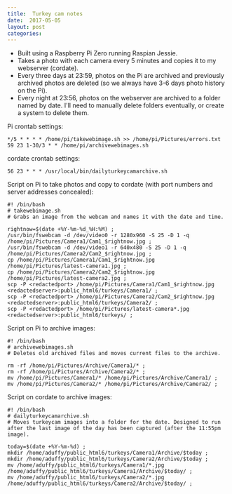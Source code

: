 ```yaml
---
title:  Turkey cam notes
date:  2017-05-05
layout: post
categories:
---
```


  * Built using a Raspberry Pi Zero running Raspian Jessie.
  * Takes a photo with each camera every 5 minutes and copies it to my webserver (cordate).
  * Every three days at 23:59, photos on the Pi are archived and previously archived photos are deleted (so we always have 3-6 days photo history on the Pi).
  * Every night at 23:56, photos on the webserver are archived to a folder named by date. I'll need to manually delete folders eventually, or create a system to delete them.

Pi crontab settings:

~~~
*/5 * * * * /home/pi/takewebimage.sh >> /home/pi/Pictures/errors.txt
59 23 1-30/3 * * /home/pi/archivewebimages.sh
~~~

cordate crontab settings:

~~~
56 23 * * * /usr/local/bin/dailyturkeycamarchive.sh
~~~

Script on Pi to take photos and copy to cordate (with port numbers and server addresses concealed):

~~~
#! /bin/bash
# takewebimage.sh
# Grabs an image from the webcam and names it with the date and time.

rightnow=$(date +%Y-%m-%d_%H:%M) ;
/usr/bin/fswebcam -d /dev/video0 -r 1280x960 -S 25 -D 1 -q /home/pi/Pictures/Camera1/Cam1_$rightnow.jpg ;
/usr/bin/fswebcam -d /dev/video1 -r 640x480 -S 25 -D 1 -q /home/pi/Pictures/Camera2/Cam2_$rightnow.jpg ;
cp /home/pi/Pictures/Camera1/Cam1_$rightnow.jpg /home/pi/Pictures/latest-camera1.jpg ;
cp /home/pi/Pictures/Camera2/Cam2_$rightnow.jpg /home/pi/Pictures/latest-camera2.jpg ;
scp -P <redactedport> /home/pi/Pictures/Camera1/Cam1_$rightnow.jpg <redactedserver>:public_html6/turkeys/Camera1/ ;
scp -P <redactedport> /home/pi/Pictures/Camera2/Cam2_$rightnow.jpg <redactedserver>:public_html6/turkeys/Camera2/ ;
scp -P <redactedport> /home/pi/Pictures/latest-camera*.jpg <redactedserver>:public_html6/turkeys/ ;
~~~

Script on Pi to archive images:

~~~
#! /bin/bash
# archivewebimages.sh
# Deletes old archived files and moves current files to the archive.

rm -rf /home/pi/Pictures/Archive/Camera1/* ;
rm -rf /home/pi/Pictures/Archive/Camera2/* ;
mv /home/pi/Pictures/Camera1/* /home/pi/Pictures/Archive/Camera1/ ;
mv /home/pi/Pictures/Camera2/* /home/pi/Pictures/Archive/Camera2/ ;
~~~

Script on cordate to archive images:

~~~
#! /bin/bash
# dailyturkeycamarchive.sh
# Moves turkeycam images into a folder for the date. Designed to run after the last image of the day has been captured (after the 11:55pm image).

today=$(date +%Y-%m-%d) ;
mkdir /home/aduffy/public_html6/turkeys/Camera1/Archive/$today ;
mkdir /home/aduffy/public_html6/turkeys/Camera2/Archive/$today ;
mv /home/aduffy/public_html6/turkeys/Camera1/*.jpg /home/aduffy/public_html6/turkeys/Camera1/Archive/$today/ ;
mv /home/aduffy/public_html6/turkeys/Camera2/*.jpg /home/aduffy/public_html6/turkeys/Camera2/Archive/$today/ ;
~~~
